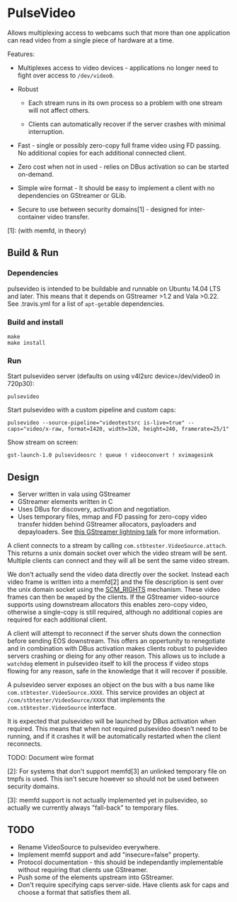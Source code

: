 PulseVideo
==========

Allows multiplexing access to webcams such that more than one application can
read video from a single piece of hardware at a time.

Features:

* Multiplexes access to video devices - applications no longer need to fight
  over access to `/dev/video0`.

* Robust

    * Each stream runs in its own process so a problem with one stream will
      not affect others.

    * Clients can automatically recover if the server crashes with minimal
      interruption.

* Fast - single or possibly zero-copy full frame video using FD passing.  No
  additional copies for each additional connected client.

* Zero cost when not in used - relies on DBus activation so can be started
  on-demand.

* Simple wire format - It should be easy to implement a client with no
  dependencies on GStreamer or GLib.

* Secure to use between security domains[1] - designed for inter-container
  video transfer.

[1]: (with memfd, in theory)

Build & Run
-----------

### Dependencies

pulsevideo is intended to be buildable and runnable on Ubuntu 14.04 LTS and
later.  This means that it depends on GStreamer >1.2 and Vala >0.22.  See
.travis.yml for a list of `apt-get`able dependencies.

### Build and install

    make
    make install

### Run

Start pulsevideo server (defaults on using v4l2src device=/dev/video0 in 720p30):

    pulsevideo

Start pulsevideo with a custom pipeline and custom caps:

    pulsevideo --source-pipeline="videotestsrc is-live=true" --caps="video/x-raw, format=I420, width=320, height=240, framerate=25/1"

Show stream on screen:

    gst-launch-1.0 pulsevideosrc ! queue ! videoconvert ! xvimagesink

Design
------

* Server written in vala using GStreamer
* GStreamer elements written in C
* Uses DBus for discovery, activation and negotiation.
* Uses temporary files, mmap and FD passing for zero-copy video transfer hidden
  behind GStreamer allocators, payloaders and depayloaders.  See [this GStreamer
  lightning talk][gsttalk] for more information.

A client connects to a stream by calling `com.stbtester.VideoSource.attach`.
This returns a unix domain socket over which the video stream will be sent.
Multiple clients can connect and they will all be sent the same video stream.

We don't actually send the video data directly over the socket.  Instead each
video frame is written into a memfd[2] and the file description is sent over
the unix domain socket using the [SCM_RIGHTS] mechanism.  These video frames
can then be `mmap`ed by the clients.  If the GStreamer video-source supports
using downstream allocators this enables zero-copy video, otherwise a
single-copy is still required, although no additional copies are required for
each additional client.

A client will attempt to reconnect if the server shuts down the connection
before sending EOS downstream.  This offers an oppertunity to renegotiate and
in combination with DBus activation makes clients robust to pulsevideo servers
crashing or dieing for any other reason.  This allows us to include a `watchdog`
element in pulsevideo itself to kill the process if video stops flowing for any
reason, safe in the knowledge that it will recover if possible.

A pulsevideo server exposes an object on the bus with a bus name like
`com.stbtester.VideoSource.XXXX`.  This service provides an object at
`/com/stbtester/VideoSource/XXXX` that implements the
`com.stbtester.VideoSource` interface.

It is expected that pulsevideo will be launched by DBus activation when
required.  This means that when not required pulsevideo doesn't need to be
running, and if it crashes it will be automatically restarted when the client
reconnects.

TODO: Document wire format

[2]: For systems that don't support memfd[3] an unlinked temporary file on tmpfs
     is used.  This isn't secure however so should not be used between security
     domains.

[3]: memfd support is not actually implemented yet in pulsevideo, so actually we
     currently always "fall-back" to temporary files.

[SCM_RIGHTS]: http://keithp.com/blogs/fd-passing/

TODO
----

* Rename VideoSource to pulsevideo everywhere.
* Implement memfd support and add "insecure=false" property.
* Protocol documentation - this should be independantly implementable without
  requiring that clients use GStreamer.
* Push some of the elements upstream into GStreamer.
* Don't require specifying caps server-side.  Have clients ask for caps and
  choose a format that satisfies them all.

[gsttalk]: http://gstconf.ubicast.tv/videos/zero-copy-video-with-file-descriptor-passing/
